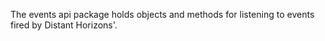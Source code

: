 The events api package holds objects and methods for listening to events fired by Distant Horizons'.